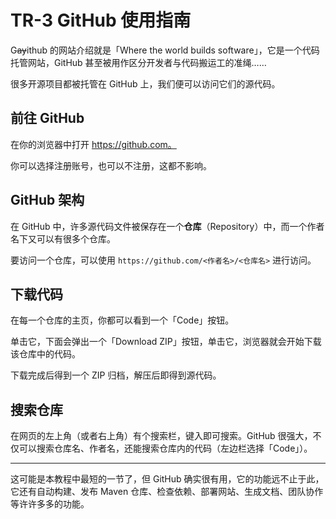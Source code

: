 # TR-3 GitHub 使用指南

G~~ay~~ithub 的网站介绍就是「Where the world builds software」，它是一个代码托管网站，GitHub 甚至被用作区分开发者与代码搬运工的准绳……

很多开源项目都被托管在 GitHub 上，我们便可以访问它们的源代码。

## 前往 GitHub 

在你的浏览器中打开 https://github.com。

你可以选择注册账号，也可以不注册，这都不影响。

## GitHub 架构

在 GitHub 中，许多源代码文件被保存在一个**仓库**（Repository）中，而一个作者名下又可以有很多个仓库。

要访问一个仓库，可以使用 `https://github.com/<作者名>/<仓库名>` 进行访问。

## 下载代码

在每一个仓库的主页，你都可以看到一个「Code」按钮。

单击它，下面会弹出一个「Download ZIP」按钮，单击它，浏览器就会开始下载该仓库中的代码。

下载完成后得到一个 ZIP 归档，解压后即得到源代码。

## 搜索仓库

在网页的左上角（或者右上角）有个搜索栏，键入即可搜索。GitHub 很强大，不仅可以搜索仓库名、作者名，还能搜索仓库内的代码（左边栏选择「Code」）。

---

这可能是本教程中最短的一节了，但 GitHub 确实很有用，它的功能远不止于此，它还有自动构建、发布 Maven 仓库、检查依赖、部署网站、生成文档、团队协作等许许多多的功能。